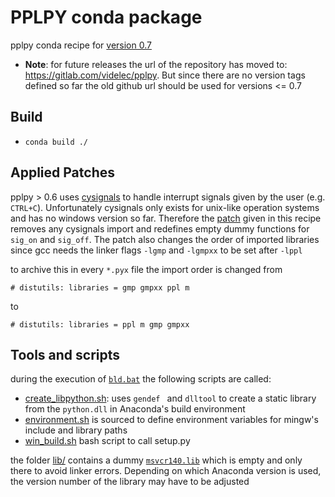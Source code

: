 # PPLPY conda package

pplpy conda recipe for [version 0.7](https://github.com/videlec/pplpy/tree/0.7)

* **Note**: for future releases the url of the repository has moved to: https://gitlab.com/videlec/pplpy. But since there are no version tags defined so far the old github url should be used for versions <= 0.7

## Build

* `conda build ./`



## Applied Patches

pplpy > 0.6 uses [cysignals](https://github.com/sagemath/cysignals) to handle interrupt signals given by the user (e.g. `CTRL+C`). Unfortunately cysignals only exists for unix-like operation systems and has no windows version so far. Therefore the [patch](windows_and_msys2_compability.patch) given in this recipe removes any cysignals import and redefines empty dummy functions for `sig_on` and `sig_off`. The patch also changes the order of imported libraries since gcc needs the linker flags `-lgmp`  and `-lgmpxx` to be set after `-lppl`

to archive this in every `*.pyx` file the import order is changed from

```cython
# distutils: libraries = gmp gmpxx ppl m
```

to

```cython
# distutils: libraries = ppl m gmp gmpxx
```



## Tools and scripts

during the execution of [`bld.bat`](bld.bat) the following scripts are called:

* [create_libpython.sh](create_libpython.sh): uses `gendef ` and `dlltool` to create a static library from the `python.dll` in Anaconda's build environment
* [environment.sh](environment.sh) is sourced to define environment variables for mingw's include and library paths
* [win_build.sh](win_build.sh) bash script to call setup.py



the folder [lib/](lib) contains a dummy [`msvcr140.lib`](lib/msvcr140.lib) which is empty and only there to avoid linker errors. Depending on which Anaconda version is used, the version number of the library may have to be adjusted 
